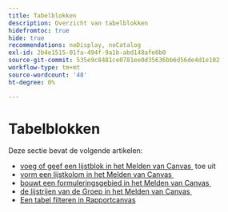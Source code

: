 ```yaml
---
title: Tabelblokken
description: Overzicht van tabelblokken
hidefromtoc: true
hide: true
recommendations: noDisplay, noCatalog
exl-id: 2b4e1515-01fa-494f-9a1b-abd148afe0b0
source-git-commit: 535e9c8481ce0781ee0d35636bb6d56de4d1e102
workflow-type: tm+mt
source-wordcount: '48'
ht-degree: 0%

---
```


# Tabelblokken

Deze sectie bevat de volgende artikelen:

* [&#x200B; voeg of geef een lijstblok in het Melden van Canvas &#x200B;](../../../reports-and-dashboards/reporting-canvas/table-blocks/add-or-edit-report-table.md) toe uit
* [&#x200B; vorm een lijstkolom in het Melden van Canvas &#x200B;](../../../reports-and-dashboards/reporting-canvas/table-blocks/modify-columns-table.md)
* [&#x200B; bouwt een formuleringsgebied in het Melden van Canvas &#x200B;](../../../reports-and-dashboards/reporting-canvas/table-blocks/create-formula-field.md)
* [&#x200B; de lijstrijen van de Groep in het Melden van Canvas &#x200B;](../../../reports-and-dashboards/reporting-canvas/table-blocks/group-rows-in-table.md)
* [Een tabel filteren in Rapportcanvas](../../../reports-and-dashboards/reporting-canvas/table-blocks/configure-filter-rules-for-table.md)

